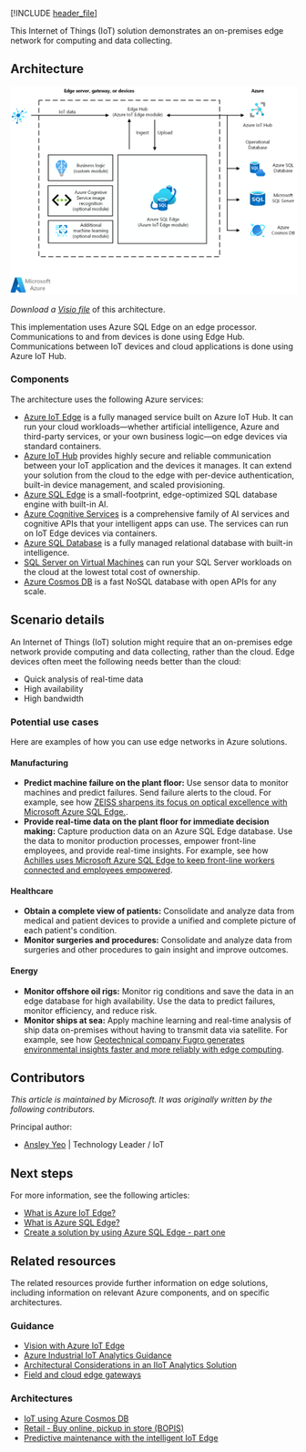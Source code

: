 [!INCLUDE [header_file](../../../includes/sol-idea-header.md)]

This Internet of Things (IoT) solution demonstrates an on-premises edge network for computing and data collecting.

## Architecture

![Diagram of an example IoT implementation that includes an edge network.](../media/data-storage-edge.png)

*Download a [Visio file](https://arch-center.azureedge.net/data-storage-edge.vsdx)* of this architecture.

This implementation uses Azure SQL Edge on an edge processor. Communications to and from devices is done using Edge Hub. Communications between IoT devices and cloud applications is done using Azure IoT Hub.

### Components

The architecture uses the following Azure services:

- [Azure IoT Edge](https://azure.microsoft.com/services/iot-edge) is a fully managed service built on Azure IoT Hub. It can run your cloud workloads—whether artificial intelligence, Azure and third-party services, or your own business logic—on edge devices via standard containers.
- [Azure IoT Hub](https://azure.microsoft.com/services/iot-hub) provides highly secure and reliable communication between your IoT application and the devices it manages. It can extend your solution from the cloud to the edge with per-device authentication, built-in device management, and scaled provisioning.
- [Azure SQL Edge](https://azure.microsoft.com/services/sql-edge) is a small-footprint, edge-optimized SQL database engine with built-in AI.
- [Azure Cognitive Services](https://azure.microsoft.com/services/cognitive-services) is a comprehensive family of AI services and cognitive APIs that your intelligent apps can use. The services can run on IoT Edge devices via containers.
- [Azure SQL Database](https://azure.microsoft.com/services/sql-database) is a fully managed relational database with built-in intelligence.
- [SQL Server on Virtual Machines](https://azure.microsoft.com/services/virtual-machines/sql-server) can run your SQL Server workloads on the cloud at the lowest total cost of ownership.
- [Azure Cosmos DB](https://azure.microsoft.com/services/cosmos-db) is a fast NoSQL database with open APIs for any scale.

## Scenario details

An Internet of Things (IoT) solution might require that an on-premises edge network provide computing and data collecting, rather than the cloud. Edge devices often meet the following needs better than the cloud:

- Quick analysis of real-time data
- High availability
- High bandwidth

### Potential use cases

Here are examples of how you can use edge networks in Azure solutions.

#### Manufacturing

- **Predict machine failure on the plant floor:** Use sensor data to monitor machines and predict failures. Send failure alerts to the cloud. For example, see how [ZEISS sharpens its focus on optical excellence with Microsoft Azure SQL Edge.](https://customers.microsoft.com/story/764241-zeiss-manufacturing-sql-db-edge).
- **Provide real-time data on the plant floor for immediate decision making:** Capture production data on an Azure SQL Edge database. Use the data to monitor production processes, empower front-line employees, and provide real-time insights. For example, see how [Achilles uses Microsoft Azure SQL Edge to keep front-line workers connected and employees empowered](https://customers.microsoft.com/story/823356-achilles-manufacturing-azure-sql-edge).

#### Healthcare

- **Obtain a complete view of patients:** Consolidate and analyze data from medical and patient devices to provide a unified and complete picture of each patient's condition.
- **Monitor surgeries and procedures:** Consolidate and analyze data from surgeries and other procedures to gain insight and improve outcomes.

#### Energy

- **Monitor offshore oil rigs:** Monitor rig conditions and save the data in an edge database for high availability. Use the data to predict failures, monitor efficiency, and reduce risk.
- **Monitor ships at sea:** Apply machine learning and real-time analysis of ship data on-premises without having to transmit data via satellite. For example, see how [Geotechnical company Fugro generates environmental insights faster and more reliably with edge computing](https://customers.microsoft.com/story/772599-fugro-professional-services-azure-sql-database-edge).

## Contributors

*This article is maintained by Microsoft. It was originally written by the following contributors.*

Principal author:

- [Ansley Yeo](https://www.linkedin.com/in/ansleyyeo) | Technology Leader / IoT

## Next steps

For more information, see the following articles:

- [What is Azure IoT Edge?](/azure/iot-edge/about-iot-edge)
- [What is Azure SQL Edge?](/azure/azure-sql-edge/overview)
- [Create a solution by using Azure SQL Edge - part one](/azure/azure-sql-edge/tutorial-deploy-azure-resources)

## Related resources

The related resources provide further information on edge solutions, including information on relevant Azure components, and on specific architectures.

### Guidance

- [Vision with Azure IoT Edge](../../guide/iot-edge-vision/index.md)
- [Azure Industrial IoT Analytics Guidance](../../guide/iiot-guidance/iiot-architecture.yml)
- [Architectural Considerations in an IIoT Analytics Solution](../../guide/iiot-guidance/iiot-considerations.md)
- [Field and cloud edge gateways](../../example-scenario/iot/field-cloud-edge-gateways.yml)

### Architectures

- [IoT using Azure Cosmos DB](iot-using-cosmos-db.yml)
- [Retail - Buy online, pickup in store (BOPIS)](../../example-scenario/iot/vertical-buy-online-pickup-in-store.yml)
- [Predictive maintenance with the intelligent IoT Edge](../../example-scenario/predictive-maintenance/iot-predictive-maintenance.yml)
